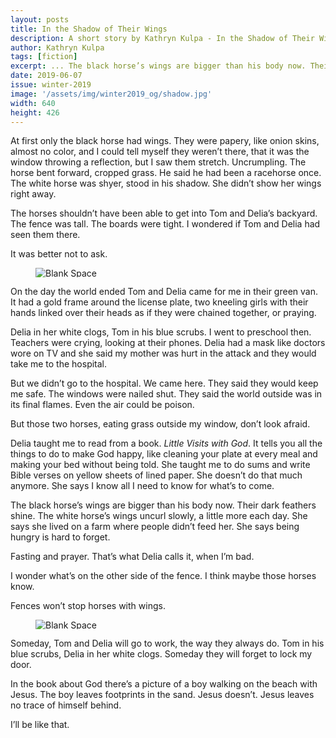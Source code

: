 ```yaml
---
layout: posts
title: In the Shadow of Their Wings
description: A short story by Kathryn Kulpa - In the Shadow of Their Wings
author: Kathryn Kulpa
tags: [fiction]
excerpt: ... The black horse’s wings are bigger than his body now. Their dark feathers shine ...
date: 2019-06-07
issue: winter-2019
image: '/assets/img/winter2019_og/shadow.jpg'
width: 640
height: 426
---
```



At first only the black horse had wings. They were papery, like onion skins, almost no color, and I could tell myself they weren’t there, that it was the window throwing a reflection, but I saw them stretch. Uncrumpling. The horse bent forward, cropped grass. He said he had been a racehorse once. The white horse was shyer, stood in his shadow. She didn’t show her wings right away.

The horses shouldn’t have been able to get into Tom and Delia’s backyard. The fence was tall. The boards were tight. I wondered if Tom and Delia had seen them there.

It was better not to ask.

<figure class="my-4 py-3 ">
  <img src="{{ '/assets/img/dinkus.png' | prepend: site.baseurl }}" class="d-block mx-auto" alt="Blank Space" style="max-height:15px;" />
</figure>

On the day the world ended Tom and Delia came for me in their green van. It had a gold frame around the license plate, two kneeling girls with their hands linked over their heads as if they were chained together, or praying.

Delia in her white clogs, Tom in his blue scrubs. I went to preschool then. Teachers were crying, looking at their phones. Delia had a mask like doctors wore on TV and she said my mother was hurt in the attack and they would take me to the hospital.

But we didn’t go to the hospital. We came here. They said they would keep me safe. The windows were nailed shut. They said the world outside was in its final flames. Even the air could be poison.

But those two horses, eating grass outside my window, don’t look afraid.

Delia taught me to read from a book. _Little Visits with God_. It tells you all the things to do to make God happy, like cleaning your plate at every meal and making your bed without being told. She taught me to do sums and write Bible verses on yellow sheets of lined paper. She doesn’t do that much anymore. She says I know all I need to know for what’s to come.

The black horse’s wings are bigger than his body now. Their dark feathers shine. The white horse’s wings uncurl slowly, a little more each day. She says she lived on a farm where people didn’t feed her. She says being hungry is hard to forget.

Fasting and prayer. That’s what Delia calls it, when I’m bad.

I wonder what’s on the other side of the fence. I think maybe those horses know.

Fences won’t stop horses with wings.

<figure class="my-4 py-3 ">
  <img src="{{ '/assets/img/dinkus.png' | prepend: site.baseurl }}" class="d-block mx-auto" alt="Blank Space" style="max-height:15px;" />
</figure>

Someday, Tom and Delia will go to work, the way they always do. Tom in his blue scrubs, Delia in her white clogs. Someday they will forget to lock my door.

In the book about God there’s a picture of a boy walking on the beach with Jesus. The boy leaves footprints in the sand. Jesus doesn’t. Jesus leaves no trace of himself behind.

I’ll be like that.
